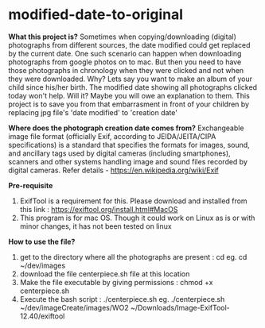 # modified-date-to-original
**What this project is?**
Sometimes when copying/downloading (digital) photographs from different sources, the date modified could get replaced by the current date. One such scenario can happen when downloading photographs from google photos on to mac. But then you need to have those photographs in chronology when they were clicked and not when they were downloaded. Why? Lets say you want to make an album of your child since his/her birth. The modified date showing all photographs clicked today won't help. Will it? Maybe you will owe an explanation to them. This project is to save you from that embarrasment in front of your children by replacing jpg file's 'date modified' to 'creation date' 

**Where does the photograph creation date comes from?**
Exchangeable image file format (officially Exif, according to JEIDA/JEITA/CIPA specifications) is a standard that specifies the formats for images, sound, and ancillary tags used by digital cameras (including smartphones), scanners and other systems handling image and sound files recorded by digital cameras. Refer details - https://en.wikipedia.org/wiki/Exif

**Pre-requisite**
1. ExifTool is a requirement for this. Please download and installed from this link : https://exiftool.org/install.html#MacOS
2. This program is for mac OS. Though it could work on Linux as is or with minor changes, it has not been tested on linux

**How to use the file?**
1. get to the directory where all the photographs are present : cd <directory-with-photographs> eg. cd ~/dev/images
2. download the file centerpiece.sh file at this location
3. Make the file executable by giving permissions : chmod +x centerpiece.sh 
3. Execute the bash script : ./centerpiece.sh <path-to-photograph-directory> <path-to-exif-tool> eg. ./centerpiece.sh ~/dev/imageCreate/images/WO2 ~/Downloads/Image-ExifTool-12.40/exiftool
